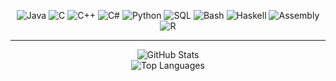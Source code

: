 <div align="center">

<!-- Título Programming Languages -->
<div align="center">

<p>
  <img alt="Java" src="https://img.shields.io/badge/Java-ED8B00?style=for-the-badge&logo=java&logoColor=white" />
  <img alt="C" src="https://img.shields.io/badge/C-00599C?style=for-the-badge&logo=c&logoColor=white" />
  <img alt="C++" src="https://img.shields.io/badge/C%2B%2B-%2300599C?style=for-the-badge&logo=cplusplus&logoColor=white" />
  <img alt="C#" src="https://img.shields.io/badge/C%23-239120?style=for-the-badge&logo=c-sharp&logoColor=white" />
  <img alt="Python" src="https://img.shields.io/badge/Python-3776AB?style=for-the-badge&logo=python&logoColor=white" />
  <img alt="SQL" src="https://img.shields.io/badge/SQL-4479A1?style=for-the-badge&logo=mysql&logoColor=white" />
  <img alt="Bash" src="https://img.shields.io/badge/Bash-%234EAA25?style=for-the-badge&logo=gnubash&logoColor=white" />
  <img alt="Haskell" src="https://img.shields.io/badge/Haskell-%235D4F85?style=for-the-badge&logo=haskell&logoColor=white" />
  <img alt="Assembly" src="https://img.shields.io/badge/Assembly-%230091BD?style=for-the-badge&logo=arm&logoColor=white" />
  <img alt="R" src="https://img.shields.io/badge/R-%23276DC3?style=for-the-badge&logo=r&logoColor=white" />
</p>

</div>

<hr>

<!-- Contenido principal -->
<div align="center">

<!-- GitHub Stats con modo claro/oscuro -->
<div align="center">
  <picture>
    <source media="(prefers-color-scheme: dark)" srcset="https://github-readme-stats.vercel.app/api?username=DRLKs&show_icons=true&theme=dark&hide_border=true&include_all_commits=true&count_private=true">
    <source media="(prefers-color-scheme: light)" srcset="https://github-readme-stats.vercel.app/api?username=DRLKs&show_icons=true&theme=default&hide_border=true&include_all_commits=true&count_private=true">
    <img alt="GitHub Stats" src="https://github-readme-stats.vercel.app/api?username=DRLKs&show_icons=true&theme=default&hide_border=true&include_all_commits=true&count_private=true">
  </picture>
</div>

<!-- Lenguajes más usados -->
<div align="center">
  <picture>
    <source media="(prefers-color-scheme: dark)" srcset="https://github-readme-stats.vercel.app/api/top-langs/?username=DRLKs&layout=compact&theme=dark&hide_border=true">
    <source media="(prefers-color-scheme: light)" srcset="https://github-readme-stats.vercel.app/api/top-langs/?username=DRLKs&layout=compact&theme=default&hide_border=true">
    <img alt="Top Languages" src="https://github-readme-stats.vercel.app/api/top-langs/?username=DRLKs&layout=compact&theme=default&hide_border=true">
  </picture>
</div>
